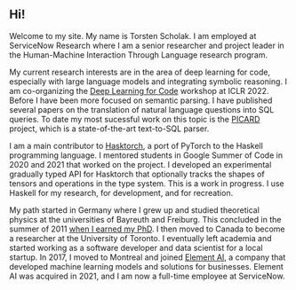 ## Hi!

Welcome to my site. My name is Torsten Scholak. I am employed at ServiceNow Research where I am a senior researcher and project leader in the Human-Machine Interaction Through Language research program.

My current research interests are in the area of deep learning for code, especially with large language models and integrating symbolic reasoning. I am co-organizing the [Deep Learning for Code](https://dl4c.github.io) workshop at ICLR 2022. Before I have been more focused on semantic parsing. I have published several papers on the translation of natural language questions into SQL queries. To date my most sucessful work on this topic is the [PICARD](https://github.com/ElementAI/picard) project, which is a state-of-the-art text-to-SQL parser.

I am a main contributor to [Hasktorch](http://hasktorch.org), a port of PyTorch to the Haskell programming language. I mentored students in Google Summer of Code in 2020 and 2021 that worked on the project. I developed an experimental gradually typed API for Hasktorch that optionally tracks the shapes of tensors and operations in the type system. This is a work in progress. I use Haskell for my research, for development, and for recreation.

My path started in Germany where I grew up and studied theoretical physics at the universities of Bayreuth and Freiburg. This concluded in the summer of 2011 [when I earned my PhD](https://www.quantum.uni-freiburg.de/gallery/doctoral-conferrals/torsten). I then moved to Canada to become a researcher at the University of Toronto. I eventually left academia and started working as a software developer and data scientist for a local startup. In 2017, I moved to Montreal and joined [Element AI](https://www.elementai.com), a company that developed machine learning models and solutions for businesses. Element AI was acquired in 2021, and I am now a full-time employee at ServiceNow.
